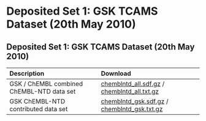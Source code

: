 # Deposited Set 1: GSK TCAMS Dataset \(20th May 2010\)

## Deposited Set 1: GSK TCAMS Dataset \(20th May 2010\)

| Description | Download |
| :--- | :--- |
| GSK / ChEMBL combined ChEMBL-NTD data set | [chemblntd\_all.sdf.gz](https://ftp.ebi.ac.uk/pub/databases/chembl/ChEMBLNTD/set1_gsk/chemblntd_all.sdf.gz) / [chemblntd\_all.txt.gz](https://ftp.ebi.ac.uk/pub/databases/chembl/ChEMBLNTD/set1_gsk/chemblntd_all.txt.gz) |
| GSK ChEMBL-NTD contributed data set | [chemblntd\_gsk.sdf.gz](https://ftp.ebi.ac.uk/pub/databases/chembl/ChEMBLNTD/set1_gsk/chemblntd_gsk.sdf.gz) / [chemblntd\_gsk.txt.gz](https://ftp.ebi.ac.uk/pub/databases/chembl/ChEMBLNTD/set1_gsk/chemblntd_gsk.txt.gz) |

